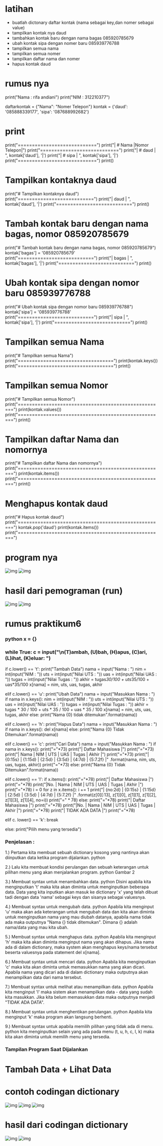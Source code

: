 # latihan
- buatlah dictonary daftar kontak (nama sebagai key,dan nomer sebagai value)
- tampilkan kontak nya daud
- tambahkan kontak baru dengan nama bagas 085920785679
- ubah kontak sipa dengan nomer baru 085939776788
- tampilkan semua nama 
- tampilkan semua nomer
- tampilkan daftar nama dan nomer 
- hapus kontak daud
# rumus nya
print("Nama : rifa andiani")
print("NIM  : 312210377")

daftarkontak = {"Nama": "Nomer Telepon"}
kontak = {'daud': '085888339177', 'sipa': '087688992682'}

# print
print("============================")
print("|   # Nama   |Nomor Telepon|")
print("============================")
print("|   # daud    |  ", kontak['daud'], '|')
print("|   # sipa   |  ", kontak['sipa'], '|')
print("============================")
print()

# Tampilkan kontaknya daud
print("# Tampilkan kontaknya daud")
print("===========================")
print("|    daud     | ", kontak['daud'], '|')
print("===========================")
print()

# Tambah kontak baru dengan nama bagas, nomor 085920785679
print("# Tambah kontak baru dengan nama bagas, nomor 085920785679")
kontak['bagas'] = '085920785679'
print("===========================")
print("|    bagas    | ", kontak['bagas'], '|')
print("===========================")
print()

# Ubah kontak sipa dengan nomor baru 085939776788
print("# Ubah kontak sipa dengan nomor baru 085939776788")
kontak['sipa'] = '085939776788'
print("===========================")
print("|    sipa    | ", kontak['sipa'], '|')
print("===========================")
print()

# Tampilkan semua Nama
print("# Tampilkan semua Nama")
print("==================================")
print(kontak.keys())
print("==================================")
print()

# Tampilkan semua Nomor
print("# Tampilkan semua Nomor")
print("====================================================")
print(kontak.values())
print("====================================================")
print()

# Tampilkan daftar Nama dan nomornya
print("# Tampilkan daftar Nama dan nomornya")
print("====================================================")
print(kontak.items())
print("====================================================")
print()

# Menghapus kontak daud
print("# Hapus kontak daud")
print("====================================================")
kontak.pop('daud')
print(kontak.items())
print("====================================================")
# program nya
![img](gambar/pemograman%201.png)
![img](gambar/pemograman%202.png)
# hasil dari pemograman (run)
![img](gambar/hasil%20dari%20pemograman.png)
![img](gambar/hasil%20dari%20pemograman%202.png)
# rumus praktikum6
### python x = {}

### while True: c = input("\n(T)ambah, (U)bah, (H)apus, (C)ari, (L)ihat, (K)eluar: ")
if c.lower() == 't':
    print("Tambah Data")
    nama = input("Nama           : ")
    nim = int(input("NIM            : "))
    uts = int(input("Nilai UTS      : "))
    uas = int(input("Nilai UAS      : "))
    tugas = int(input("Nilai Tugas    : "))
    akhir = tugas*30/100 + uts*35/100 + uas*35/100
    x[nama] = nim, uts, uas, tugas, akhir

elif c.lower() == 'u':
    print("Ubah Data")
    nama = input("Masukkan Nama  : ")
    if nama in x.keys():
        nim = int(input("NIM            : "))
        uts = int(input("Nilai UTS      : "))
        uas = int(input("Nilai UAS      : "))
        tugas = int(input("Nilai Tugas    : "))
        akhir = tugas * 30 / 100 + uts * 35 / 100 + uas * 35 / 100
        x[nama] = nim, uts, uas, tugas, akhir
    else:
        print("Nama {0} tidak ditemukan".format(nama))

elif c.lower() == 'h':
    print("Hapus Data")
    nama = input("Masukkan Nama  : ")
    if nama in x.keys():
        del x[nama]
    else:
        print("Nama {0} Tidak Ditemukan".format(nama))

elif c.lower() == 'c':
    print("Cari Data")
    nama = input("Masukkan Nama : ")
    if nama in x.keys():
        print("="*73)
        print("|                             Daftar Mahasiswa                          |")
        print("="*73)
        print("| Nama            |       NIM       |  UTS  |  UAS  |  Tugas  |  Akhir  |")
        print("="*73)
        print("| {0:15s} | {1:15d} | {2:5d} | {3:5d} | {4:7d} | {5:7.2f} |"
              .format(nama, nim, uts, uas, tugas, akhir))
        print("="*73)
    else:
        print("Nama {0} Tidak Ditemukan".format(nama))

elif c.lower() == 'l':
    if x.items():
        print("="*78)
        print("|                               Daftar Mahasiswa                             |")
        print("="*78)
        print("|No. | Nama            |       NIM       |  UTS  |  UAS  |  Tugas  |  Akhir  |")
        print("="*78)
        i = 0
        for z in x.items():
            i += 1
            print("| {no:2d} | {0:15s} | {1:15d} | {2:5d} | {3:5d} | {4:7d} | {5:7.2f} |"
                  .format(z[0][:13], z[1][0], z[1][1], z[1][2], z[1][3], z[1][4], no=i))
        print("=" * 78)
    else:
        print("="*78)
        print("|                               Daftar Mahasiswa                             |")
        print("="*78)
        print("|No. | Nama            |       NIM       |  UTS  |  UAS  |  Tugas  |  Akhir  |")
        print("="*78)
        print("|                                TIDAK ADA DATA                              |")
        print("="*78)

elif c. lower() == 'k':
    break

else:
    print("Pilih menu yang tersedia")

### Penjelasan :
1.) Pertama kita membuat sebuah dictionary kosong yang nantinya akan diinputkan data ketika program dijalankan. python

2.) Lalu kita membuat kondisi perulangan dan sebuah keterangan untuk pilihan menu yang akan menjalankan program. python Gambar 2

3.) Membuat syntax untuk menambahkan data. python
Disini apabila kita menginputkan 't' maka kita akan diminta untuk menginputkan beberapa data. Data yang kita inputkan akan masuk ke dictionary 'x' yang telah dibuat tadi dengan data 'nama' sebagai keys dan sisanya sebagai valuesnya.

4.) Membuat syntax untuk mengubah data. python 
Apabila kita menginput 'u' maka akan ada keterangan untuk mengubah data dan kita akan diminta untuk menginputkan nama yang mau diubah datanya, apabila nama tidak ada maka outputnya "Nama {} tidak ditemukan". Dimana {} adalah nama/data yang mau kita ubah.

5.) Membuat syntax untuk menghapus data. python
Apabila kita menginput 'h' maka kita akan diminta menginput nama yang akan dihapus. Jika nama ada di dalam dictionary, maka system akan menghapus keys/nama tersebut beserta valuesnya pada statement del x[nama].

6.) Membuat syntax untuk mencari data. python
Apabila kita menginputkan 'c' maka kita akan diminta untuk memasukkan nama yang akan dicari. Apabila nama yang dicari ada di dalam dictionary maka outputnya akan menampilkan data dari nama tersebut.

7.) Membuat syntax untuk melihat atau menampilkan data. python
Apabila kita menginput 'l' maka sistem akan menampilkan data - data yang sudah kita masukkan. Jika kita belum memasukkan data maka outputnya menjadi "TIDAK ADA DATA".

8.) Membuat syntax untuk menghentikan perulangan. python
Apabila kita menginput 'k' maka program akan langsung berhenti.

9.) Membuat syntax untuk apabila memilih pilihan yang tidak ada di menu. python
kita menginputkan selain yang ada pada menu (t, u, h, c, l, k) maka kita akan diminta untuk memilih menu yang tersedia.

### Tampilan Program Saat Dijalankan
# Tambah Data + Lihat Data
# contoh codingan dictionary
![img](gambar/gambar%202.png)
![img](gambar/gambar%203.png)
![img](gambar/gambar%204.png)
# hasil dari codingan dictionary
![img](gambar/ubah%20data.png)
![img](gambar/cari%20dan%20hapus%20data.png)